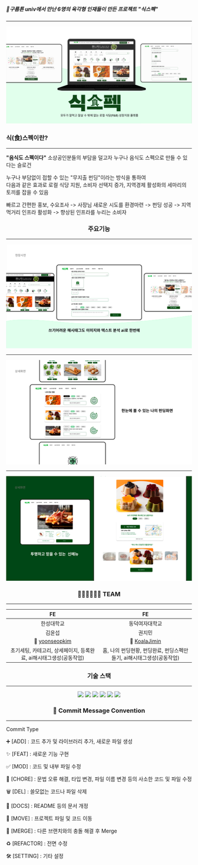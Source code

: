 ##### 🌸구름톤 univ에서 만난 6명의 육각형 인재들이 만든 프로젝트 "식스펙"  

---

![31234.png](public%2Fimages%2F31234.png)

### 식(食)스펙이란?

---
**"음식도 스펙이다"**
소상공인분들의 부담을 덜고자 누구나 음식도 스펙으로 만들 수 있다는 슬로건

누구나 부담없이 접할 수 있는 "무지출 펀딩"이라는 방식을 통하여  
다음과 같은 효과로 로컬 식당 지원, 소비자 선택지 증가, 지역경제 활성화의 세마리의 토끼를 잡을 수 있음

빠르고 간편한 홍보, 수요조사 -> 사장님 새로운 시도를 환경마련 -> 펀딩 성공 -> 지역 먹거리 인프라 활성화 -> 향상된 인프라를 누리는 소비자  

<h3 align="center">    주요기능 </h3>

---
![34.png](public%2Fimages%2F34.png)

---
![341.png](public%2Fimages%2F341.png)

---
![3412.png](public%2Fimages%2F3412.png)
<h3 align="center">    🧑🏻‍💻👩🏻‍💻 TEAM </h3>

---


<center>

|                        FE                        |                       FE                        |
|:------------------------------------------------:|:-----------------------------------------------:|
|                      한성대학교                       |                     동덕여자대학교                     |
|                       김윤섭                        |                       권지민                       |
| 🥃 [yoonseopkim](https://github.com/yoonseopkim) | 🐨 [KoalaJimin](@https://github.com/KoalaJimin) |
|     초기세팅, 카테고리, 상세페이지, 등록완료, ai해시태그생성(공동작업)      |    홈, 나의 펀딩현황, 펀딩완료, 펀딩스펙만들기, ai해시태그생성(공동작업)    | 

</center>

<h3 align="center">   기술 스택 </h3>

---
<div align=center> 
  

  
  <img src="https://img.shields.io/badge/javascript-F7DF1E?style=for-the-badge&logo=javascript&logoColor=black"> 
  


  <img src="https://img.shields.io/badge/react-61DAFB?style=for-the-badge&logo=react&logoColor=black">

  
  
  

  

 
  

  <img src="https://img.shields.io/badge/github-181717?style=for-the-badge&logo=github&logoColor=white">
  <img src="https://img.shields.io/badge/git-F05032?style=for-the-badge&logo=git&logoColor=white">

 <img src="https://img.shields.io/badge/styled--components-DB7093?style=for-the-badge&logo=styledcomponents&logoColor=white">


  <img src="https://img.shields.io/badge/eslint-4B32C3?style=for-the-badge&logo=eslint&logoColor=white">
</div>




<h3 align="center">   📜 Commit Message Convention </h3>

---


Commit Type

➕ [ADD] : 코드 추가 및 라이브러리 추가, 새로운 파일 생성

✨ [FEAT] : 새로운 기능 구현

✅ [MOD] : 코드 및 내부 파일 수정

🧱 [CHORE] : 문법 오류 해결, 타입 변경, 파일 이름 변경 등의 사소한 코드 및 파일 수정

🗑 [DEL] : 쓸모없는 코드나 파일 삭제

📄 [DOCS] : README 등의 문서 개정

🚚 [MOVE] : 프로젝트 파일 및 코드 이동

🔀 [MERGE] : 다른 브랜치와의 충돌 해결 후 Merge

♻ [REFACTOR] : 전면 수정

🛠 [SETTING] : 기타 설정
